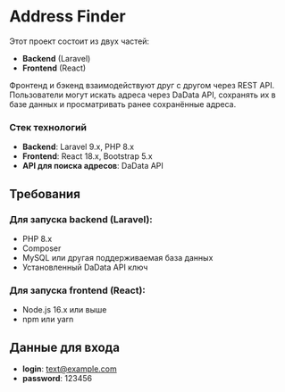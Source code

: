 # Address Finder

Этот проект состоит из двух частей: 
- **Backend** (Laravel) 
- **Frontend** (React)

Фронтенд и бэкенд взаимодействуют друг с другом через REST API. Пользователи могут искать адреса через DaData API, сохранять их в базе данных и просматривать ранее сохранённые адреса.

### Стек технологий

- **Backend**: Laravel 9.x, PHP 8.x
- **Frontend**: React 18.x, Bootstrap 5.x
- **API для поиска адресов**: DaData API

## Требования
### Для запуска backend (Laravel):
- PHP 8.x
- Composer
- MySQL или другая поддерживаемая база данных
- Установленный DaData API ключ
### Для запуска frontend (React):
- Node.js 16.x или выше
- npm или yarn

## Данные для входа

- **login**: text@example.com
- **password**: 123456
